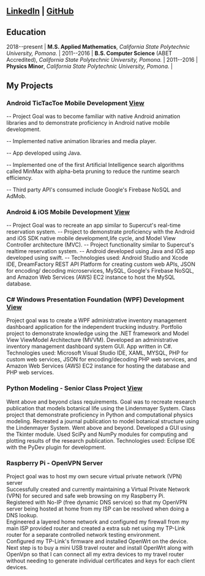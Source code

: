 ## [LinkedIn](https://www.linkedin.com/in/gabrielnm) | [GitHub](https://www.github.com/gmar1274)  

## Education

2018--present | **M.S. Applied Mathematics**, *California State Polytechnic University, Pomona.* |
2011--2016 | **B.S. Computer Science** (ABET Accredited), *California State Polytechnic University, Pomona.* |
2011--2016 | **Physics Minor**, *California State Polytechnic University, Pomona.* |

## My Projects

### Android TicTacToe Mobile Development [View](https://github.com/gmar1274/Mobile_AI_TicTacToe/wiki)

 -- Project Goal was to become familiar with native Android animation libraries and to demonstrate proficiency in Android native mobile   development.

 -- Implemented native animation libraries and media player.

 -- App developed using Java.

 -- Implemented one of the first Artificial Intelligence search algorithms called MinMax with alpha-beta pruning to reduce the runtime search efficiency.

 -- Third party API's consumed include Google's Firebase NoSQL and AdMob.


### Android & iOS Mobile Development [View](https://github.com/gmar1274/Android-Firebase)

-- Project Goal was to recreate an app similar to Supercut's real-time reservation system.
-- Project to demonstrate proficiency with the Android and iOS SDK native mobile development,life cycle, and Model View Controller architecture (MVC).
-- Project functionality similar to Supercut's realtime reservation system.
-- Android developed using Java and iOS app developed using swift.
-- Technologies used: Android Studio and Xcode IDE, DreamFactory REST API Platform for creating custom web APIs, JSON for encoding/  decoding microservices, MySQL, Google's Firebase NoSQL, and Amazon Web Services (AWS) EC2 instance to host the MySQL database.

### C\# Windows Presentation Foundation (WPF) Development [View](https://github.com/gmar1274/FTNTransport)

 Project goal was to create a WPF administrative inventory management dashboard  application for the independent trucking industry.
 Portfolio project to demonstrate knowledge using the .NET framework and Model View ViewModel Architecture (MVVM).
 Developed an administrative inventory management dashboard system GUI.
 App written in C\#.
 Technologies used: Microsoft Visual Studio IDE, XAML, MYSQL, PHP for custom web services, JSON for encoding/decoding PHP web services, and Amazon Web Services (AWS) EC2 instance for hosting the database and PHP web services.

### Python Modeling - Senior Class Project [View](https://github.com/gmar1274/ComputationalBiologyPhy409Project)

 Went above and beyond class requirements. Goal was to recreate research publication that models botanical life using the Lindenmayer System.
 Class project that demonstrate proficiency in Python and computational physics modeling.
 Recreated a journal publication to model botanical structure using the Lindenmayer System.
 Went above and beyond. Developed a GUI using the Tkinter module.
 Used SciPy and NumPy modules for computing and plotting results of the research publication.
 Technologies used: Eclipse IDE with the PyDev plugin for development.

### Raspberry Pi - OpenVPN Server

 Project goal was to host my own secure virtual private network (VPN) server		
 Successfully created and currently maintaining a Virtual Private Network (VPN) for secured and safe web browsing on my Raspberry Pi.		
 Registered with No-IP (free dynamic DNS service) so that my OpenVPN server being hosted at home from my ISP can be resolved when doing a DNS lookup.		
 Engineered a layered home network and configured my firewall from my main ISP provided router and created a extra sub net using my TP-Link router for a separate controlled network testing environment.		
 Configured my TP-Link's firmware and installed OpenWrt on the device. 
 Next step is to buy a mini USB travel router and install OpenWrt along with OpenVpn so that I can connect all my extra devices to my travel router without needing to generate individual certificates and keys for each client devices.

